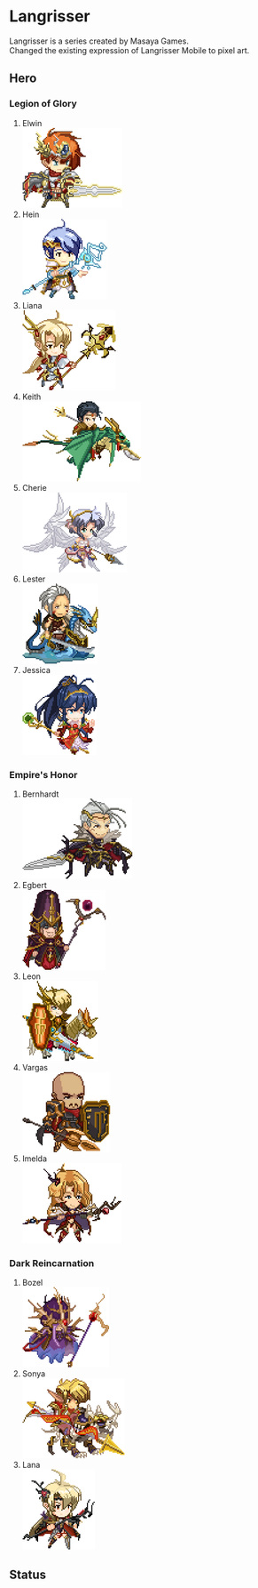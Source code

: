 # Langrisser
Langrisser is a series created by Masaya Games.  
Changed the existing expression of Langrisser Mobile to pixel art.  

## Hero

### Legion of Glory
1. Elwin  
![Elwin](images/elwin.png)
2. Hein  
![Hein](images/hein.png)
3. Liana  
![Liana](images/liana.png)
4. Keith  
![Keith](images/keith.png)
5. Cherie  
![Cherie](images/cherie.png)
6. Lester  
![Lester](images/lester.png)
7. Jessica  
![Jessica](images/jessica.png)

### Empire's Honor
1. Bernhardt  
![Bernhardt](images/bernhardt.png)
2. Egbert  
![Egbert](images/egbert.png)
3. Leon  
![Leon](images/leon.png)
4. Vargas  
![Vargas](images/vargas.png)
5. Imelda  
![Imelda](images/imelda.png)

### Dark Reincarnation
1. Bozel  
![Bozel](images/bozel.png)
2. Sonya  
![Sonya](images/sonya.png)
3. Lana  
![Lana](images/lana.png)

## Status
